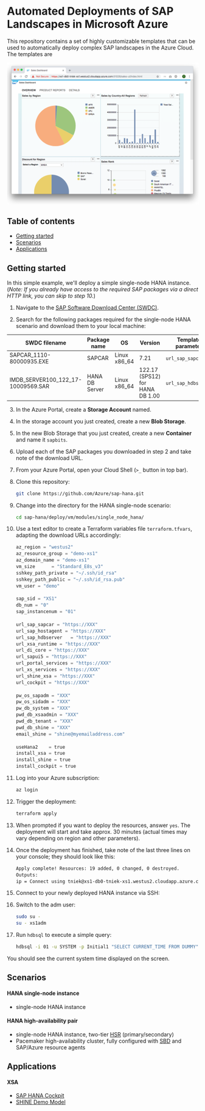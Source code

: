 # Automated Deployments of SAP Landscapes in Microsoft Azure

This repository contains a set of highly customizable templates that can be used to automatically deploy complex SAP landscapes in the Azure Cloud.
The templates are 

 ![image](https://raw.githubusercontent.com/Azure/sap-hana/61374fa02c7951ffd8cc949d0af5d2b154ed119d/shine-dashboard.png)

## Table of contents

- [Getting started](#getting-started)
- [Scenarios](#scenarios)
- [Applications](#applications)

## Getting started

In this simple example, we'll deploy a simple single-node HANA instance. (*Note: If you already have access to the required SAP packages via a direct HTTP link, you can skip to step 10.*)
1. Navigate to the [SAP Software Download Center (SWDC)](https://launchpad.support.sap.com/#/softwarecenter).

2. Search for the following packages required for the single-node HANA scenario and download them to your local machine:

| SWDC filename | Package name | OS | Version | Template parameter |
| ------------- | ------------ | -- | ------- | ------------------ |
| SAPCAR_1110-80000935.EXE | SAPCAR | Linux x86_64 | 7.21 | `url_sap_sapcar` |
| IMDB_SERVER100_122_17-10009569.SAR | HANA DB Server | Linux x86_64 | 122.17 (SPS12) for HANA DB 1.00 | `url_sap_hdbserver` |

3. In the Azure Portal, create a **Storage Account** named.

4. In the storage account you just created, create a new **Blob Storage**.

5. In the new Blob Storage that you just created, create a new **Container** and name it `sapbits`.

6. Upload each of the SAP packages you downloaded in step 2 and take note of the download URL.

7. From your Azure Portal, open your Cloud Shell (`>_` button in top bar).

8. Clone this repository:

    ```sh
    git clone https://github.com/Azure/sap-hana.git
    ```

9. Change into the directory for the HANA single-node scenario:

    ```sh
    cd sap-hana/deploy/vm/modules/single_node_hana/
    ```

10. Use a text editor to create a Terraform variables file `terraform.tfvars`, adapting the download URLs accordingly:

    ```python
    az_region = "westus2"
    az_resource_group = "demo-xs1"
    az_domain_name = "demo-xs1"
    vm_size      = "Standard_E8s_v3"
    sshkey_path_private = "~/.ssh/id_rsa"
    sshkey_path_public = "~/.ssh/id_rsa.pub"
    vm_user = "demo"

    sap_sid = "XS1"
    db_num = "0"
    sap_instancenum = "01"

    url_sap_sapcar = "https://XXX"
    url_sap_hostagent = "https://XXX"
    url_sap_hdbserver   = "https://XXX"
    url_xsa_runtime = "https://XXX"
    url_di_core = "https://XXX"
    url_sapui5 = "https://XXX"
    url_portal_services = "https://XXX"
    url_xs_services = "https://XXX"
    url_shine_xsa = "https://XXX"
    url_cockpit = "https://XXX"

    pw_os_sapadm = "XXX"
    pw_os_sidadm = "XXX"
    pw_db_system = "XXX"
    pwd_db_xsaadmin = "XXX"
    pwd_db_tenant = "XXX"
    pwd_db_shine = "XXX"
    email_shine = "shine@myemailaddress.com"

    useHana2    = true
    install_xsa = true
    install_shine = true
    install_cockpit = true
    ```

11. Log into your Azure subscription:

    ```sh
    az login
    ```

12. Trigger the deployment:
    ```sh
    terraform apply
    ```

13. When prompted if you want to deploy the resources, answer `yes`. The deployment will start and take approx. 30 minutes (actual times may vary depending on region and other parameters).

14. Once the deployment has finished, take note of the last three lines on your console; they should look like this:

    ```sh
    Apply complete! Resources: 19 added, 0 changed, 0 destroyed.
    Outputs:
    ip = Connect using tniek@xs1-db0-tniek-xs1.westus2.cloudapp.azure.com
    ```

15. Connect to your newly deployed HANA instance via SSH:

16. Switch to the <sid>adm user:

    ```sh
    sudo su -
    su - xs1adm
    ```

17. Run `hdbsql` to execute a simple query:

    ```sh
    hdbsql -i 01 -u SYSTEM -p Initial1 "SELECT CURRENT_TIME FROM DUMMY"
    ```

You should see the current system time displayed on the screen.

## Scenarios

#### HANA single-node instance
- single-node HANA instance

#### HANA high-availability pair
- single-node HANA instance, two-tier [HSR](# "HANA System Replication") (primary/secondary)
- Pacemaker high-availability cluster, fully configured with [SBD](# "STONITH by device") and SAP/Azure resource agents

## Applications

#### XSA
- [SAP HANA Cockpit](https://help.sap.com/viewer/6b94445c94ae495c83a19646e7c3fd56/2.0.03/en-US/da25cad976064dc0a24a1b0ee9b62525.html)
- [SHINE Demo Model](https://blogs.saphana.com/2014/03/10/shine-sap-hana-interactive-education/)

